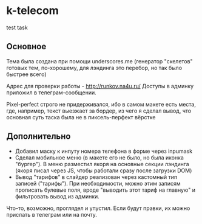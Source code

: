 # k-telecom
test task

## Основное
Тема была создана при помощи underscores.me (генератор "скелетов" готовых тем, по-хорошему, для лэндинга это перебор, но так было быстрее всего)

Адрес для проверки работы - http://runkov.na4u.ru/
Доступы в админку приложил в телеграм-сообщении.

Pixel-perfect строго не придерживался, ибо в самом макете есть места, где, например, текст выезжает за бордер, из чего я сделал вывод, что основная суть таска была не в пиксель-перфект вёрстке

## Дополнительно

* Добавил маску к инпуту номера телефона в форме через inpumask
* Сделал мобильное меню (в макете его не было, но была иконка "бургер"). В меню разместил якоря на основные секции лэндинга (якоря писал через JS, чтобы работали сразу после загрузки DOM)
* Вывод "тарифов" в слайдер реализован через кастомный тип записей ("тарифы"). При необходимости, можно этим записям прописать булевые поля, вроде "выводить этот тариф на главную" и фильтровать вывод из админки.

Что-то, возможно, проглядел и упустил. Если будут правки, их можно прислать в телеграм или на почту.